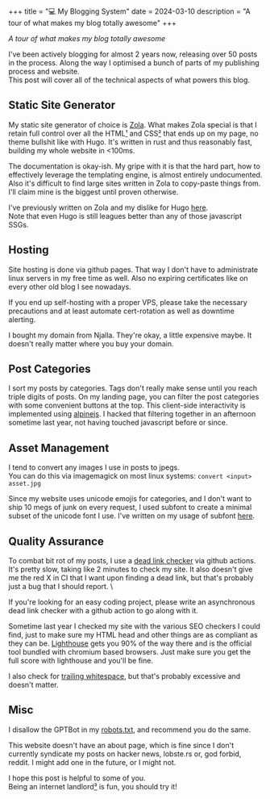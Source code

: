 +++
title = "💻 My Blogging System"
date = 2024-03-10
description = "A tour of what makes my blog totally awesome"
+++

*A tour of what makes my blog totally awesome*

I've been actively blogging for almost 2 years now, releasing over 50 posts in the process.
Along the way I optimised a bunch of parts of my publishing process and website. \
This post will cover all of the technical aspects of what powers this blog.

## Static Site Generator

My static site generator of choice is [Zola](https://github.com/getzola/zola).
What makes Zola special is that I retain full control over all the HTML[¹](https://github.com/port19x/port19.xyz/tree/master/templates) and CSS[²](https://github.com/port19x/port19.xyz/blob/master/static/style.css) that ends up on my page, no theme bullshit like with Hugo.
It's written in rust and thus reasonably fast, building my whole website in <100ms.

The documentation is okay-ish.
My gripe with it is that the hard part, how to effectively leverage the templating engine, is almost entirely undocumented.
Also it's difficult to find large sites written in Zola to copy-paste things from.
I'll claim mine is the biggest until proven otherwise.

I've previously written on Zola and my dislike for Hugo [here](https://port19.xyz/tech/zola/). \
Note that even Hugo is still leagues better than any of those javascript SSGs.

## Hosting

Site hosting is done via github pages.
That way I don't have to administrate linux servers in my free time as well.
Also no expiring certificates like on every other old blog I see nowadays.

If you end up self-hosting with a proper VPS, please take the necessary precautions and at least automate cert-rotation as well as downtime alerting.

I bought my domain from Njalla.
They're okay, a little expensive maybe.
It doesn't really matter where you buy your domain.

## Post Categories

I sort my posts by categories. Tags don't really make sense until you reach triple digits of posts.
On my landing page, you can filter the post categories with some convenient buttons at the top.
This client-side interactivity is implemented using [alpinejs](https://alpinejs.dev/).
I hacked that filtering together in an afternoon sometime last year, not having touched javascript before or since.

## Asset Management

I tend to convert any images I use in posts to jpegs. \
You can do this via imagemagick on most linux systems: `convert <input> asset.jpg`

Since my website uses unicode emojis for categories, and I don't want to ship 10 megs of junk on every request, I used subfont to create a minimal subset of the unicode font I use.
I've written on my usage of subfont [here](https://port19.xyz/tech/subfont/).

## Quality Assurance

To combat bit rot of my posts, I use a [dead link checker](https://github.com/hahwul/deadfinder) via github actions.
It's pretty slow, taking like 2 minutes to check my site.
It also doesn't give me the red X in CI that I want upon finding a dead link, but that's probably just a bug that I should report. \

If you're looking for an easy coding project, please write an asynchronous dead link checker with a github action to go along with it.

Sometime last year I checked my site with the various SEO checkers I could find, just to make sure my HTML head and other things are as compliant as they can be.
[Lighthouse](https://developer.chrome.com/docs/lighthouse/) gets you 90% of the way there and is the official tool bundled with chromium based browsers.
Just make sure you get the full score with lighthouse and you'll be fine.

I also check for [trailing whitespace](https://github.com/ocular-d/trailing-spaces), but that's probably excessive and doesn't matter.

## Misc

I disallow the GPTBot in my [robots.txt](https://github.com/port19x/port19.xyz/blob/master/templates/robots.txt), and recommend you do the same.

This website doesn't have an about page, which is fine since I don't currently syndicate my posts on hacker news, lobste.rs or, god forbid, reddit.
I might add one in the future, or I might not.

I hope this post is helpful to some of you. \
Being an internet landlord[³](https://youtu.be/SynQFoNMcQU) is fun, you should try it!

